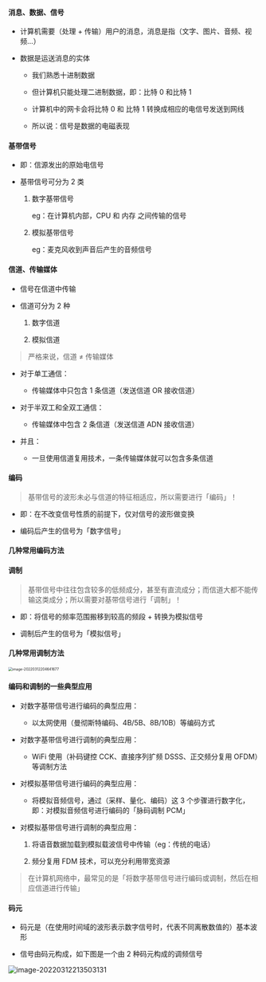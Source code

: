 #### 消息、数据、信号

- 计算机需要（处理 + 传输）用户的消息，消息是指（文字、图片、音频、视频...）

- 数据是运送消息的实体

	- 我们熟悉十进制数据

	- 但计算机只能处理二进制数据，即：比特 0 和比特 1

	- 计算机中的网卡会将比特 0 和 比特 1 转换成相应的电信号发送到网线

	- 所以说：信号是数据的电磁表现

#### 基带信号

- 即：信源发出的原始电信号

- 基带信号可分为 2 类

	1. 数字基带信号

		eg：在计算机内部，CPU 和 内存 之间传输的信号

	2. 模拟基带信号

		eg：麦克风收到声音后产生的音频信号

#### 信道、传输媒体

- 信号在信道中传输

- 信道可分为 2 种

	1. 数字信道

	2. 模拟信道

> 严格来说，信道 ≠ 传输媒体

- 对于单工通信：

	- 传输媒体中只包含 1 条信道（发送信道 OR 接收信道）

- 对于半双工和全双工通信：

	- 传输媒体中包含 2 条信道（发送信道 ADN 接收信道）

- 并且：

	- 一旦使用信道复用技术，一条传输媒体就可以包含多条信道

#### 编码

> 基带信号的波形未必与信道的特征相适应，所以需要进行「编码」！

- 即：在不改变信号性质的前提下，仅对信号的波形做变换

- 编码后产生的信号为「数字信号」

#### 几种常用编码方法








#### 调制

> 基带信号中往往包含较多的低频成分，甚至有直流成分；而信道大都不能传输这类成分；所以需要对基带信号进行「调制」！

- 即：将信号的频率范围搬移到较高的频段 + 转换为模拟信号

- 调制后产生的信号为「模拟信号」

#### 几种常用调制方法








<img src="https://gitee.com/pj-l/imgs-1/raw/master/image-20220312204641677.png" alt="image-20220312204641677" style="zoom:50%;" />

#### 编码和调制的一些典型应用

- 对数字基带信号进行编码的典型应用：

	- 以太网使用（曼彻斯特编码、4B/5B、8B/10B）等编码方式

- 对数字基带信号进行调制的典型应用：

	- WiFi 使用（补码键控 CCK、直接序列扩频 DSSS、正交频分复用 OFDM）等调制方法

- 对模拟基带信号进行编码的典型应用：

	- 将模拟音频信号，通过（采样、量化、编码）这 3 个步骤进行数字化，即：对模拟音频信号进行编码的「脉码调制 PCM」

- 对模拟基带信号进行调制的典型应用：

	1. 将语音数据加载到模拟载波信号中传输（eg：传统的电话）

	2. 频分复用 FDM 技术，可以充分利用带宽资源

> 在计算机网络中，最常见的是「将数字基带信号进行编码或调制，然后在相应信道进行传输」

#### 码元

- 码元是（在使用时间域的波形表示数字信号时，代表不同离散数值的）基本波形

- 信号由码元构成，如下图是一个由 2 种码元构成的调频信号

![image-20220312213503131](https://gitee.com/pj-l/imgs-1/raw/master/image-20220312213503131.png)
